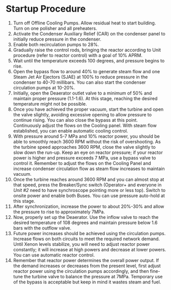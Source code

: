 # Startup Procedure

1) Turn off Offline Cooling Pumps. Allow residual heat to start building. Turn on one polisher and all preheaters.
2) Activate the Condenser Auxiliary Relief (CAR) on the condenser panel to initially reduce pressure in the condenser.
3) Enable both recirculation pumps to 28%.
4) Gradually raise the control rods, bringing the reactor according to Unit procedure (refer to reactor control) with a goal of 10% APRM.
5) Wait until the temperature exceeds 100 degrees, and pressure begins to rise.
6) Open the bypass flow to around 40% to generate steam flow and one Steam Jet Air Ejectors (SJAE) at 100% to reduce pressure in the condenser to 40-70 millibars. You can also start the condenser circulation pumps at 10-20%.
7) Initially, open the Deaerator outlet valve to a minimum of 50% and maintain proper pressure (1.1-1.6). At this stage, reaching the desired temperature might not be possible.
8) Once you have achieved the proper vacuum, start the turbine and open the valve slightly, avoiding excessive opening to allow pressure to continue rising. You can also close the bypass at this point. Continuously adjust the flows on the Cooling panel. With steam flow established, you can enable automatic cooling control.
9) With pressure around 5-7 MPa and 10% reactor power, you should be able to smoothly reach 3600 RPM without the risk of overshooting. As the turbine speed approaches 3600 RPM, close the valve slightly to slow down the run-up. Keep an eye on reactor pressure; if your reactor power is higher and pressure exceeds 7 MPa, use a bypass valve to control it. Remember to adjust the flows on the Cooling Panel and increase condenser circulation flow as steam flow increases to maintain vacuum.
10) Once the turbine reaches around 3600 RPM and you can almost stop at that speed, press the Breaker/Sync switch (Operator+ and everyone in *Unit #2* need to have synchroscope pointing more or less top). Switch to onsite power and enable both Buses. You can use pressure auto-hold at this stage.
11) After synchronization, increase the power to about 20%-30% and allow the pressure to rise to approximately 7MPa.
12) Now, properly set up the Deaerator. Use the inflow valve to reach the desired temperature of 108 degrees and maintain pressure below 1.6 bars with the outflow valve.
13) Future power increases should be achieved using the circulation pumps. Increase flows on both circuits to meet the required network demand. Until Xenon levels stabilize, you will need to adjust reactor power constantly; it will increase at high powers and decrease at lower powers. You can use automatic reactor control.
14) Remember that reactor power determines the overall power output. If the demand increases or decreases from the present level, first adjust reactor power using the circulation pumps accordingly, and then fine-tune the turbine valve to balance the pressure at 7MPa. Temporary use of the bypass is acceptable but keep in mind it wastes steam and fuel.
